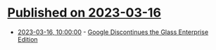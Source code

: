 # [Published on 2023-03-16](index.md)

* [2023-03-16, 10:00:00](https://tech.slashdot.org/story/23/03/16/0424248/google-discontinues-the-glass-enterprise-edition?utm_source=rss1.0mainlinkanon&utm_medium=feed) - [Google Discontinues the Glass Enterprise Edition](https://tech.slashdot.org/story/23/03/16/0424248/google-discontinues-the-glass-enterprise-edition?utm_source=rss1.0mainlinkanon&utm_medium=feed)
